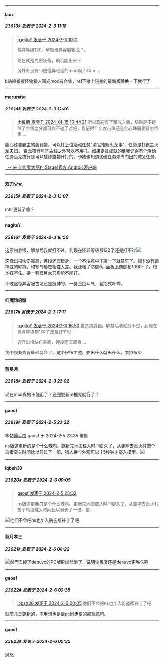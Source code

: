 *****

####  laoz  
##### 23613#       发表于 2024-2-3 11:18

<blockquote><a href="httphttps://bbs.saraba1st.com/2b/forum.php?mod=redirect&amp;goto=findpost&amp;pid=63868762&amp;ptid=1960475" target="_blank">nagitoY 发表于 2024-2-3 10:11</a>

怪异等级120，解锁怪异客服钢龙了。

现在就是克制装备，刷机能出来？

另外有没有10倍怪异经验的mod啊？3dm ...</blockquote>
b站直接搜怪物猎人曙光mod有合集，ref下楼上链接的最新版替换一下就行了


*****

####  meruretto  
##### 23614#       发表于 2024-2-3 12:46

<blockquote><a href="httphttps://bbs.saraba1st.com/2b/forum.php?mod=redirect&amp;goto=findpost&amp;pid=63652285&amp;ptid=1960475" target="_blank">土狼菌 发表于 2024-01-15 10:44:21</a>
所以现在有了曙光之后，塔防是不是除了主线之外都可以不碰了对吧，我记得什么攻击珠还是会心珠需要霸主怪素 ...</blockquote>超心珠要霸主的轰炎袋，可以打上位活动任务“清官难断火龙事”，任务是打霸主火龙夫妇。
百龙夜行除了主线之外可以不用打。如果要做成就的话我记得有个活动任务百龙夜行是可以敲钟直接开打的。卡婊也知道这破任务烦专门出的救急任务。

[  -- 来自 能看大图的 Stage1官方 Android客户端](https://www.coolapk.com/apk/140634)


*****

####  双刀少女  
##### 23615#       发表于 2024-2-3 13:07

mhr更新了啥？


*****

####  nagitoY  
##### 23616#       发表于 2024-2-3 16:50

这原初爵银，解禁后我就打不过，到现在怪异等级都130了还是打不过<img src="https://static.saraba1st.com/image/smiley/face2017/068.png" referrerpolicy="no-referrer">

这怪出招快伤害高，连段还压起身，一个不注意中了第一下就猫车了。根本没有蓄神威的时机，和寒气樱威相性太差。我还堆了防御6，面板上防御都1000+了，根本扛不住。换一套双月太刀看能不能打。

不过这怪异客服古龙还是挺帅的，一身金色斗气，新招式叶帅。


*****

####  红魔馆的糖  
##### 23617#       发表于 2024-2-3 17:11

<blockquote><a href="httphttps://bbs.saraba1st.com/2b/forum.php?mod=redirect&amp;goto=findpost&amp;pid=63871271&amp;ptid=1960475" target="_blank">nagitoY 发表于 2024-2-3 16:50</a>
这原初爵银，解禁后我就打不过，到现在怪异等级都130了还是打不过

这怪出招快伤害高，连段还压起身 ...</blockquote>
找个视频背背处理就会了，这个怪很工整，要出什么就出什么，变招很少


*****

####  蓝星月  
##### 23618#       发表于 2024-2-3 22:02

现在mod真的不能用了？还是更新re框架就行了？

*****

####  gaosf  
##### 23619#       发表于 2024-2-5 23:32

 本帖最后由 gaosf 于 2024-2-5 23:35 编辑 

ns版这更新的是个什么辣鸡。更新完地图载入时间更久了，从要塞去炎火村掏个鸟蛋载入时间比以前长了一倍，猎人换个外观可以卡5秒钟才载入模型。<img src="https://static.saraba1st.com/image/smiley/face2017/003.png" referrerpolicy="no-referrer">


*****

####  iqbsh38  
##### 23620#       发表于 2024-2-6 00:05

<blockquote><a href="httphttps://bbs.saraba1st.com/2b/forum.php?mod=redirect&amp;goto=findpost&amp;pid=63893082&amp;ptid=1960475" target="_blank">gaosf 发表于 2024-2-5 23:32</a>

ns版这更新的是个什么辣鸡。更新完地图载入时间更久了，从要塞去炎火村掏个鸟蛋载入时间比以前长了一倍，猎 ...</blockquote>
<img src="https://static.saraba1st.com/image/smiley/face2017/244.gif" referrerpolicy="no-referrer">他们不会吧ns也加入防盗版补丁了吧


*****

####  秋月孝三  
##### 23621#       发表于 2024-2-6 00:22

<img src="https://static.saraba1st.com/image/smiley/face2017/067.png" referrerpolicy="no-referrer">然而去掉了denuvo的PC版更加丝滑了，说明论屎度还是denuvo更胜亿筹


*****

####  gaosf  
##### 23622#       发表于 2024-2-6 00:35

<blockquote><a href="httphttps://bbs.saraba1st.com/2b/forum.php?mod=redirect&amp;goto=findpost&amp;pid=63893376&amp;ptid=1960475" target="_blank">iqbsh38 发表于 2024-2-6 00:05</a>
他们不会吧ns也加入防盗版补丁了吧</blockquote>
就前几天更新的，不用想也是跟pc同步更的那玩意吧。

*****

####  gaosf  
##### 23623#       发表于 2024-2-6 00:35

风怒

